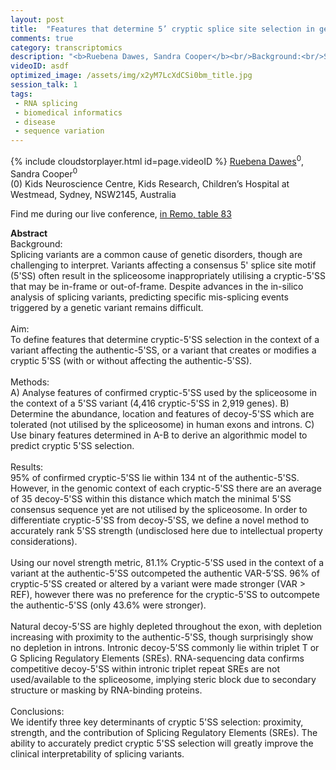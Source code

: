 ```yaml
---
layout: post
title:  "Features that determine 5’ cryptic splice site selection in genetic disorders"
comments: true
category: transcriptomics
description: "<b>Ruebena Dawes, Sandra Cooper</b><br/>Background:<br/>Splicing variants are a common cau..."
videoID: asdf
optimized_image: /assets/img/x2yM7LcXdCSi0bm_title.jpg
session_talk: 1
tags:
 - RNA splicing
 - biomedical informatics
 - disease
 - sequence variation
---
```

{% include cloudstorplayer.html id=page.videoID %}
[<u>Ruebena Dawes</u>](https://twitter.com/RuebenaEDawes)<sup>0</sup>, Sandra Cooper<sup>0</sup><br/>
\(0\) Kids Neuroscience Centre, Kids Research, Children’s Hospital at Westmead, Sydney, NSW2145, Australia

Find me during our live conference, [in Remo, table 83](https://remo.co)

<b>Abstract</b><br/>
Background:<br/>Splicing variants are a common cause of genetic disorders, though are challenging to interpret. Variants affecting a consensus 5' splice site motif \(5'SS\) often result in the spliceosome inappropriately utilising a cryptic-5'SS that may be in-frame or out-of-frame. Despite advances in the in-silico analysis of splicing variants, predicting specific mis-splicing events triggered by a genetic variant remains difficult. <br/><br/>Aim:<br/>To define features that determine cryptic-5'SS selection in the context of a variant affecting the authentic-5'SS, or a variant that creates or modifies a cryptic 5'SS \(with or without affecting the authentic-5'SS\).<br/><br/>Methods:<br/>A\) Analyse features of confirmed cryptic-5'SS used by the spliceosome in the context of a 5'SS variant \(4,416 cryptic-5'SS in 2,919 genes\). B\) Determine the abundance, location and features of decoy-5'SS which are tolerated \(not utilised by the spliceosome\) in human exons and introns. C\) Use binary features determined in A-B to derive an algorithmic model to predict cryptic 5'SS selection.<br/><br/>Results:	<br/>95% of confirmed cryptic-5'SS lie within 134 nt of the authentic-5'SS. However, in the genomic context of each cryptic-5'SS there are an average of 35 decoy-5'SS within this distance which match the minimal 5'SS consensus sequence yet are not utilised by the spliceosome. In order to differentiate cryptic-5'SS from decoy-5'SS, we define a novel method to accurately rank 5'SS strength \(undisclosed here due to intellectual property considerations\). <br/><br/>Using our novel strength metric, 81.1% Cryptic-5'SS used in the context of a variant at the authentic-5'SS outcompeted the authentic VAR-5’SS. 96% of cryptic-5'SS created or altered by a variant were made stronger \(VAR &gt; REF\), however there was no preference for the cryptic-5'SS to outcompete the authentic-5'SS \(only 43.6% were stronger\). <br/><br/>Natural decoy-5'SS are highly depleted throughout the exon, with depletion increasing with proximity to the authentic-5'SS, though surprisingly show no depletion in introns. Intronic decoy-5'SS commonly lie within triplet T or G Splicing Regulatory Elements \(SREs\). RNA-sequencing data confirms competitive decoy-5'SS within intronic triplet repeat SREs are not used/available to the spliceosome, implying steric block due to secondary structure or masking by RNA-binding proteins. <br/><br/>Conclusions:<br/>We identify three key determinants of cryptic 5'SS selection: proximity, strength, and the contribution of Splicing Regulatory Elements \(SREs\). The ability to accurately predict cryptic 5'SS selection will greatly improve the clinical interpretability of splicing variants.<br/>
